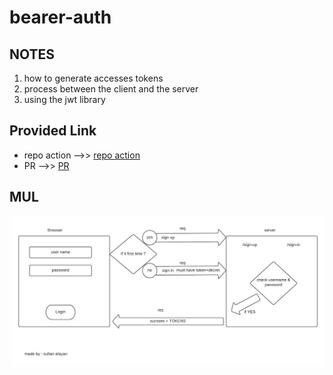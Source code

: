 # bearer-auth

## NOTES

1. how to generate accesses tokens   
2. process between the client and the server 
3. using the jwt library  

## Provided Link

- repo action -->> [repo action](https://github.com/sultan-elayan/bearer-auth/actions)
- PR -->> [PR]()


## MUL

![MUL](lab-07.jpeg)
